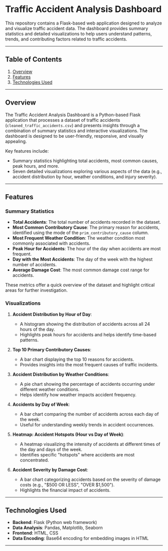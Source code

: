 # Traffic Accident Analysis Dashboard

This repository contains a Flask-based web application designed to analyze and visualize traffic accident data. The dashboard provides summary statistics and detailed visualizations to help users understand patterns, trends, and contributing factors related to traffic accidents.

---

## Table of Contents

1. [Overview](#overview)
2. [Features](#features)
3. [Technologies Used](#technologies-used)

---

## Overview

The Traffic Accident Analysis Dashboard is a Python-based Flask application that processes a dataset of traffic accidents (`cleaned_traffic_accidents.csv`) and presents insights through a combination of summary statistics and interactive visualizations. The dashboard is designed to be user-friendly, responsive, and visually appealing.

Key features include:
- Summary statistics highlighting total accidents, most common causes, peak hours, and more.
- Seven detailed visualizations exploring various aspects of the data (e.g., accident distribution by hour, weather conditions, and injury severity).

---

## Features

### Summary Statistics
- **Total Accidents**: The total number of accidents recorded in the dataset.
- **Most Common Contributory Cause**: The primary reason for accidents, identified using the mode of the `prim_contributory_cause` column.
- **Most Frequent Weather Condition**: The weather condition most commonly associated with accidents.
- **Peak Hour for Accidents**: The hour of the day when accidents are most frequent.
- **Day with the Most Accidents**: The day of the week with the highest number of accidents.
- **Average Damage Cost**: The most common damage cost range for accidents.

These metrics offer a quick overview of the dataset and highlight critical areas for further investigation.

### Visualizations
1. **Accident Distribution by Hour of Day**:
   - A histogram showing the distribution of accidents across all 24 hours of the day.
   - Highlights peak hours for accidents and helps identify time-based patterns.

2. **Top 10 Primary Contributory Causes**:
   - A bar chart displaying the top 10 reasons for accidents.
   - Provides insights into the most frequent causes of traffic incidents.

3. **Accident Distribution by Weather Conditions**:
   - A pie chart showing the percentage of accidents occurring under different weather conditions.
   - Helps identify how weather impacts accident frequency.

4. **Accidents by Day of Week**:
   - A bar chart comparing the number of accidents across each day of the week.
   - Useful for understanding weekly trends in accident occurrences.

5. **Heatmap: Accident Hotspots (Hour vs Day of Week)**:
   - A heatmap visualizing the intensity of accidents at different times of the day and days of the week.
   - Identifies specific "hotspots" where accidents are most concentrated.

6. **Accident Severity by Damage Cost**:
   - A bar chart categorizing accidents based on the severity of damage costs (e.g., "$500 OR LESS", "OVER $1,500").
   - Highlights the financial impact of accidents.

---

## Technologies Used

- **Backend**: Flask (Python web framework)
- **Data Analysis**: Pandas, Matplotlib, Seaborn
- **Frontend**: HTML, CSS
- **Data Encoding**: Base64 encoding for embedding images in HTML

---
